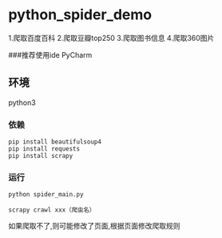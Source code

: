 # python_spider_demo
1.爬取百度百科
2.爬取豆瓣top250
3.爬取图书信息
4.爬取360图片

###推荐使用ide PyCharm

## 环境
python3

### 依赖
    pip install beautifulsoup4
    pip install requests
    pip install scrapy
    

### 运行
    python spider_main.py
    
    scrapy crawl xxx（爬虫名）
    
如果爬取不了,则可能修改了页面,根据页面修改爬取规则

